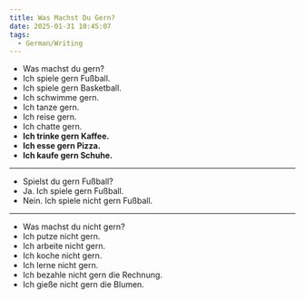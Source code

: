 ```yaml
---
title: Was Machst Du Gern?
date: 2025-01-31 10:45:07
tags: 
  - German/Writing
---
```

- Was machst du gern?
- Ich spiele gern Fußball.
- Ich spiele gern Basketball.
- Ich schwimme gern.
- Ich tanze gern.
- Ich reise gern.
- Ich chatte gern.
- **Ich trinke gern Kaffee.**
- **Ich esse gern Pizza.**
- **Ich kaufe gern Schuhe.**
---
- Spielst du gern Fußball?
- Ja. Ich spiele gern Fußball.
- Nein. Ich spiele nicht gern Fußball.
---
- Was machst du nicht gern?
- Ich putze nicht gern.
- Ich arbeite nicht gern.
- Ich koche nicht gern.
- Ich lerne nicht gern.
- Ich bezahle nicht gern die Rechnung.
- Ich gieße nicht gern die Blumen.
